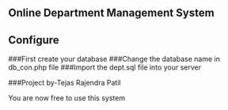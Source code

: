 ## Online Department Management System

## Configure

###First create your database
###Change the database name in db_con.php file
###Import the dept.sql file into your server

###Project by-Tejas Rajendra Patil

You are now free to use this system
